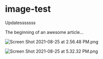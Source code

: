 # image-test

Updatesssssss

The beginning of an awesome article...


![Screen Shot 2021-08-25 at 2.56.48 PM.png](https://stoplight.io/api/v1/projects/cHJqOjgyMDAx/images/P91FOBNJiA0)



![Screen Shot 2021-08-25 at 5.32.32 PM.png](https://stoplight.io/api/v1/projects/cHJqOjgyMDAx/images/OxLYf3Bjx2M)



